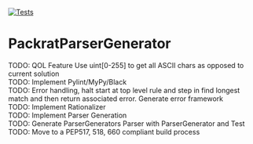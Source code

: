 [![Tests](https://github.com/TimMeiwald/PackratParserGenerator/actions/workflows/PackratParserGenerator.yml/badge.svg)](https://github.com/TimMeiwald/PackratParserGenerator/actions/workflows/PackratParserGenerator.yml)
# PackratParserGenerator
TODO: QOL Feature Use uint[0-255] to get all ASCII chars as opposed to current solution           
TODO: Implement Pylint/MyPy/Black      
TODO: Error handling, halt start at top level rule and step in find longest match and then return associated error. Generate error framework   
TODO: Implement Rationalizer    
TODO: Implement Parser Generation    
TODO: Generate ParserGenerators Parser with ParserGenerator and Test    
TODO: Move to a PEP517, 518, 660 compliant build process



